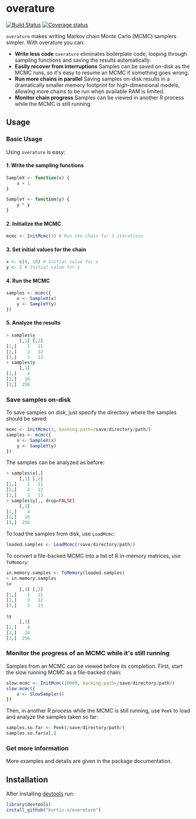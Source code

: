 # overature
[![Build Status](https://travis-ci.org/kurtis-s/overature.svg?branch=master)](https://travis-ci.org/kurtis-s/overature)
[![Coverage status](https://codecov.io/gh/kurtis-s/overature/branch/master/graph/badge.svg)](https://codecov.io/github/kurtis-s/overature?branch=master)

`overature` makes writing Markov chain Monte Carlo (MCMC) samplers simpler.  With overature you can:

* **Write less code** `overature` eliminates boilerplate code, looping through sampling functions and saving the results automatically.
* **Easily recover from interruptions** Samples can be saved on-disk as the MCMC runs, so it's easy to resume an MCMC if something goes wrong.
* **Run more chains in parallel** Saving samples on-disk results in a dramatically smaller memory footprint for high-dimensional models, allowing more chains to be run when available RAM is limited.
* **Monitor chain progress** Samples can be viewed in another R process while the MCMC is still running.

## Usage
### Basic Usage
Using `overature` is easy:
#### 1. Write the sampling functions
```r
SampleX <- function(x) {
    x + 1
}

SampleY <- function(y) {
    y * y
}
```
#### 2.  Initialize the MCMC
```r
mcmc <- InitMcmc(3) # Run the chain for 3 iterations
```
#### 3.  Set initial values for the chain
```r
x <- c(0, 10) # Initial value for x
y <- 2 # Initial value for y
```
#### 4.  Run the MCMC
```r
samples <- mcmc({
    x <- SampleX(x)
    y <- SampleY(y)
})
```
#### 5.  Analyze the results
```r
> samples$x
     [,1] [,2]
[1,]    1   11
[2,]    2   12
[3,]    3   13
> samples$y
     [,1]
[1,]    4
[2,]   16
[3,]  256
```
### Save samples on-disk
To save samples on disk, just specify the directory where the samples should be saved:
```r
mcmc <- InitMcmc(3, backing.path=/save/directory/path/)
samples <- mcmc({
    x <- SampleX(x)
    y <- SampleY(y)
})
```
The samples can be analyzed as before:
```r
> samples$x[,]
     [,1] [,2]
[1,]    1   11
[2,]    2   12
[3,]    3   13
> samples$y[,, drop=FALSE]
     [,1]
[1,]    4
[2,]   16
[3,]  256
```

To load the samples from disk, use `LoadMcmc`:
```r
loaded.samples <- LoadMcmc(/save/directory/path/)
```

To convert a file-backed MCMC into a list of R in-memory matrices, use `ToMemory`:
```r
in.memory.samples <- ToMemory(loaded.samples)
> in.memory.samples
$x
     [,1] [,2]
[1,]    1   11
[2,]    2   12
[3,]    3   13

$y
     [,1]
[1,]    4
[2,]   16
[3,]  256
```

### Monitor the progress of an MCMC while it's still running
Samples from an MCMC can be viewed before its completion.  First, start the slow running MCMC as a file-backed chain:
```r
slow.mcmc <- InitMcmc(10000, backing.path=/save/directory/path/)
slow.mcmc({
    x <- SlowSampler()
})
```

Then, in another R process while the MCMC is still running, use `Peek` to load and analyze the samples taken so far:
```r
samples.so.far <- Peek(/save/directory/path/)
samples.so.far$x[,]
```

### Get more information
More examples and details are given in the package documentation.

## Installation
After installing [devtools](https://github.com/r-lib/devtools) run:
```r
library(devtools)
install_github("kurtis-s/overature")
```
